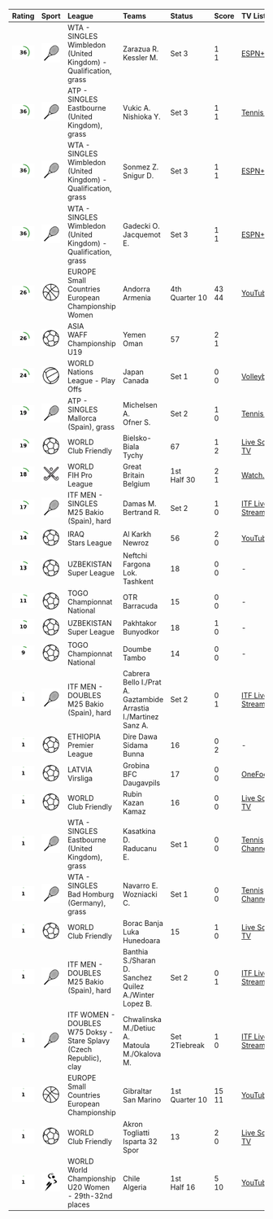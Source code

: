 | Rating                                                                                                                                 | Sport                                                                                                                    | League                                                                 | Teams                                                               | Status         | Score    | TV Listing                                                                                                                                                  |
|:---------------------------------------------------------------------------------------------------------------------------------------|:-------------------------------------------------------------------------------------------------------------------------|:-----------------------------------------------------------------------|:--------------------------------------------------------------------|:---------------|:---------|:------------------------------------------------------------------------------------------------------------------------------------------------------------|
| <img src="https://raw.githubusercontent.com/BlakeDuncan25/Donut-SVG-Ratings/bac4e4a278175106499642192132b1786a9aec38/36.svg" alt="36"> | <img src="https://raw.githubusercontent.com/BlakeDuncan25/Donut-SVG-Ratings/master/tennis.png" alt="Tennis">             | WTA - SINGLES<br>Wimbledon (United Kingdom) - Qualification, grass     | Zarazua R.<br>Kessler M.                                            | Set 3          | 1<br>1   | <a href="https://www.espn.com/watch/catalog/6929e7a4-2c40-3f82-a710-42baae9472c6/wimbledon#bucketId=7990&sourceCollection=Explore_More_In_Tennis">ESPN+</a> |
| <img src="https://raw.githubusercontent.com/BlakeDuncan25/Donut-SVG-Ratings/bac4e4a278175106499642192132b1786a9aec38/36.svg" alt="36"> | <img src="https://raw.githubusercontent.com/BlakeDuncan25/Donut-SVG-Ratings/master/tennis.png" alt="Tennis">             | ATP - SINGLES<br>Eastbourne (United Kingdom), grass                    | Vukic A.<br>Nishioka Y.                                             | Set 3          | 1<br>1   | <a href="https://www.tennistv.com/">Tennis TV</a>                                                                                                           |
| <img src="https://raw.githubusercontent.com/BlakeDuncan25/Donut-SVG-Ratings/bac4e4a278175106499642192132b1786a9aec38/36.svg" alt="36"> | <img src="https://raw.githubusercontent.com/BlakeDuncan25/Donut-SVG-Ratings/master/tennis.png" alt="Tennis">             | WTA - SINGLES<br>Wimbledon (United Kingdom) - Qualification, grass     | Sonmez Z.<br>Snigur D.                                              | Set 3          | 1<br>1   | <a href="https://www.espn.com/watch/catalog/6929e7a4-2c40-3f82-a710-42baae9472c6/wimbledon#bucketId=7990&sourceCollection=Explore_More_In_Tennis">ESPN+</a> |
| <img src="https://raw.githubusercontent.com/BlakeDuncan25/Donut-SVG-Ratings/bac4e4a278175106499642192132b1786a9aec38/36.svg" alt="36"> | <img src="https://raw.githubusercontent.com/BlakeDuncan25/Donut-SVG-Ratings/master/tennis.png" alt="Tennis">             | WTA - SINGLES<br>Wimbledon (United Kingdom) - Qualification, grass     | Gadecki O.<br>Jacquemot E.                                          | Set 3          | 1<br>1   | <a href="https://www.espn.com/watch/catalog/6929e7a4-2c40-3f82-a710-42baae9472c6/wimbledon#bucketId=7990&sourceCollection=Explore_More_In_Tennis">ESPN+</a> |
| <img src="https://raw.githubusercontent.com/BlakeDuncan25/Donut-SVG-Ratings/bac4e4a278175106499642192132b1786a9aec38/26.svg" alt="26"> | <img src="https://raw.githubusercontent.com/BlakeDuncan25/Donut-SVG-Ratings/master/basketball.png" alt="Basketball">     | EUROPE<br>Small Countries European Championship Women                  | Andorra<br>Armenia                                                  | 4th Quarter 10 | 43<br>44 | <a href="https://www.youtube.com/@FIBA/streams">YouTube</a>                                                                                                 |
| <img src="https://raw.githubusercontent.com/BlakeDuncan25/Donut-SVG-Ratings/bac4e4a278175106499642192132b1786a9aec38/26.svg" alt="26"> | <img src="https://raw.githubusercontent.com/BlakeDuncan25/Donut-SVG-Ratings/master/soccer.png" alt="Soccer">             | ASIA<br>WAFF Championship U19                                          | Yemen<br>Oman                                                       | 57             | 2<br>1   | <a href="#N/A"></a>                                                                                                                                         |
| <img src="https://raw.githubusercontent.com/BlakeDuncan25/Donut-SVG-Ratings/bac4e4a278175106499642192132b1786a9aec38/24.svg" alt="24"> | <img src="https://raw.githubusercontent.com/BlakeDuncan25/Donut-SVG-Ratings/master/volleyball.png" alt="Volleyball">     | WORLD<br>Nations League - Play Offs                                    | Japan<br>Canada                                                     | Set 1          | 0<br>0   | <a href="https://tv.volleyballworld.com/section/Volleyball%20Nations%20League">Volleyball TV</a>                                                            |
| <img src="https://raw.githubusercontent.com/BlakeDuncan25/Donut-SVG-Ratings/bac4e4a278175106499642192132b1786a9aec38/19.svg" alt="19"> | <img src="https://raw.githubusercontent.com/BlakeDuncan25/Donut-SVG-Ratings/master/tennis.png" alt="Tennis">             | ATP - SINGLES<br>Mallorca (Spain), grass                               | Michelsen A.<br>Ofner S.                                            | Set 2          | 1<br>0   | <a href="https://www.tennistv.com/">Tennis TV</a>                                                                                                           |
| <img src="https://raw.githubusercontent.com/BlakeDuncan25/Donut-SVG-Ratings/bac4e4a278175106499642192132b1786a9aec38/19.svg" alt="19"> | <img src="https://raw.githubusercontent.com/BlakeDuncan25/Donut-SVG-Ratings/master/soccer.png" alt="Soccer">             | WORLD<br>Club Friendly                                                 | Bielsko-Biala<br>Tychy                                              | 67             | 1<br>2   | <a href="https://www.livesoccertv.com/competitions/international/club-friendly/">Live Soccer TV</a>                                                         |
| <img src="https://raw.githubusercontent.com/BlakeDuncan25/Donut-SVG-Ratings/bac4e4a278175106499642192132b1786a9aec38/18.svg" alt="18"> | <img src="https://raw.githubusercontent.com/BlakeDuncan25/Donut-SVG-Ratings/master/field_hockey.png" alt="Field Hockey"> | WORLD<br>FIH Pro League                                                | Great Britain<br>Belgium                                            | 1st Half 30    | 2<br>1   | <a href="https://watch.hockey/">Watch.Hockey</a>                                                                                                            |
| <img src="https://raw.githubusercontent.com/BlakeDuncan25/Donut-SVG-Ratings/bac4e4a278175106499642192132b1786a9aec38/17.svg" alt="17"> | <img src="https://raw.githubusercontent.com/BlakeDuncan25/Donut-SVG-Ratings/master/tennis.png" alt="Tennis">             | ITF MEN - SINGLES<br>M25 Bakio (Spain), hard                           | Damas M.<br>Bertrand R.                                             | Set 2          | 1<br>0   | <a href="https://live.itftennis.com/en/live-streams/">ITF Live Streams</a>                                                                                  |
| <img src="https://raw.githubusercontent.com/BlakeDuncan25/Donut-SVG-Ratings/bac4e4a278175106499642192132b1786a9aec38/14.svg" alt="14"> | <img src="https://raw.githubusercontent.com/BlakeDuncan25/Donut-SVG-Ratings/master/soccer.png" alt="Soccer">             | IRAQ<br>Stars League                                                   | Al Karkh<br>Newroz                                                  | 56             | 2<br>0   | <a href="https://www.youtube.com/@imnsport/streams">YouTube</a>                                                                                             |
| <img src="https://raw.githubusercontent.com/BlakeDuncan25/Donut-SVG-Ratings/bac4e4a278175106499642192132b1786a9aec38/13.svg" alt="13"> | <img src="https://raw.githubusercontent.com/BlakeDuncan25/Donut-SVG-Ratings/master/soccer.png" alt="Soccer">             | UZBEKISTAN<br>Super League                                             | Neftchi Fargona<br>Lok. Tashkent                                    | 18             | 0<br>0   | -                                                                                                                                                           |
| <img src="https://raw.githubusercontent.com/BlakeDuncan25/Donut-SVG-Ratings/bac4e4a278175106499642192132b1786a9aec38/11.svg" alt="11"> | <img src="https://raw.githubusercontent.com/BlakeDuncan25/Donut-SVG-Ratings/master/soccer.png" alt="Soccer">             | TOGO<br>Championnat National                                           | OTR<br>Barracuda                                                    | 15             | 0<br>0   | -                                                                                                                                                           |
| <img src="https://raw.githubusercontent.com/BlakeDuncan25/Donut-SVG-Ratings/bac4e4a278175106499642192132b1786a9aec38/10.svg" alt="10"> | <img src="https://raw.githubusercontent.com/BlakeDuncan25/Donut-SVG-Ratings/master/soccer.png" alt="Soccer">             | UZBEKISTAN<br>Super League                                             | Pakhtakor<br>Bunyodkor                                              | 18             | 1<br>0   | -                                                                                                                                                           |
| <img src="https://raw.githubusercontent.com/BlakeDuncan25/Donut-SVG-Ratings/bac4e4a278175106499642192132b1786a9aec38/9.svg" alt="9">   | <img src="https://raw.githubusercontent.com/BlakeDuncan25/Donut-SVG-Ratings/master/soccer.png" alt="Soccer">             | TOGO<br>Championnat National                                           | Doumbe<br>Tambo                                                     | 14             | 0<br>0   | -                                                                                                                                                           |
| <img src="https://raw.githubusercontent.com/BlakeDuncan25/Donut-SVG-Ratings/bac4e4a278175106499642192132b1786a9aec38/1.svg" alt="1">   | <img src="https://raw.githubusercontent.com/BlakeDuncan25/Donut-SVG-Ratings/master/tennis.png" alt="Tennis">             | ITF MEN - DOUBLES<br>M25 Bakio (Spain), hard                           | Cabrera Bello I./Prat A.<br>Gaztambide Arrastia I./Martinez Sanz A. | Set 2          | 0<br>1   | <a href="https://live.itftennis.com/en/live-streams/">ITF Live Streams</a>                                                                                  |
| <img src="https://raw.githubusercontent.com/BlakeDuncan25/Donut-SVG-Ratings/bac4e4a278175106499642192132b1786a9aec38/1.svg" alt="1">   | <img src="https://raw.githubusercontent.com/BlakeDuncan25/Donut-SVG-Ratings/master/soccer.png" alt="Soccer">             | ETHIOPIA<br>Premier League                                             | Dire Dawa<br>Sidama Bunna                                           | 16             | 0<br>2   | -                                                                                                                                                           |
| <img src="https://raw.githubusercontent.com/BlakeDuncan25/Donut-SVG-Ratings/bac4e4a278175106499642192132b1786a9aec38/1.svg" alt="1">   | <img src="https://raw.githubusercontent.com/BlakeDuncan25/Donut-SVG-Ratings/master/soccer.png" alt="Soccer">             | LATVIA<br>Virsliga                                                     | Grobina<br>BFC Daugavpils                                           | 17             | 0<br>0   | <a href="https://onefootball.com/en/tv-hub">OneFootball</a>                                                                                                 |
| <img src="https://raw.githubusercontent.com/BlakeDuncan25/Donut-SVG-Ratings/bac4e4a278175106499642192132b1786a9aec38/1.svg" alt="1">   | <img src="https://raw.githubusercontent.com/BlakeDuncan25/Donut-SVG-Ratings/master/soccer.png" alt="Soccer">             | WORLD<br>Club Friendly                                                 | Rubin Kazan<br>Kamaz                                                | 16             | 0<br>0   | <a href="https://www.livesoccertv.com/competitions/international/club-friendly/">Live Soccer TV</a>                                                         |
| <img src="https://raw.githubusercontent.com/BlakeDuncan25/Donut-SVG-Ratings/bac4e4a278175106499642192132b1786a9aec38/1.svg" alt="1">   | <img src="https://raw.githubusercontent.com/BlakeDuncan25/Donut-SVG-Ratings/master/tennis.png" alt="Tennis">             | WTA - SINGLES<br>Eastbourne (United Kingdom), grass                    | Kasatkina D.<br>Raducanu E.                                         | Set 1          | 0<br>0   | <a href="https://www.tennischannel.com/en-us/page/home">Tennis Channel</a>                                                                                  |
| <img src="https://raw.githubusercontent.com/BlakeDuncan25/Donut-SVG-Ratings/bac4e4a278175106499642192132b1786a9aec38/1.svg" alt="1">   | <img src="https://raw.githubusercontent.com/BlakeDuncan25/Donut-SVG-Ratings/master/tennis.png" alt="Tennis">             | WTA - SINGLES<br>Bad Homburg (Germany), grass                          | Navarro E.<br>Wozniacki C.                                          | Set 1          | 0<br>0   | <a href="https://www.tennischannel.com/en-us/page/home">Tennis Channel</a>                                                                                  |
| <img src="https://raw.githubusercontent.com/BlakeDuncan25/Donut-SVG-Ratings/bac4e4a278175106499642192132b1786a9aec38/1.svg" alt="1">   | <img src="https://raw.githubusercontent.com/BlakeDuncan25/Donut-SVG-Ratings/master/soccer.png" alt="Soccer">             | WORLD<br>Club Friendly                                                 | Borac Banja Luka<br>Hunedoara                                       | 15             | 1<br>0   | <a href="https://www.livesoccertv.com/competitions/international/club-friendly/">Live Soccer TV</a>                                                         |
| <img src="https://raw.githubusercontent.com/BlakeDuncan25/Donut-SVG-Ratings/bac4e4a278175106499642192132b1786a9aec38/1.svg" alt="1">   | <img src="https://raw.githubusercontent.com/BlakeDuncan25/Donut-SVG-Ratings/master/tennis.png" alt="Tennis">             | ITF MEN - DOUBLES<br>M25 Bakio (Spain), hard                           | Banthia S./Sharan D.<br>Sanchez Quilez A./Winter Lopez B.           | Set 2          | 0<br>1   | <a href="https://live.itftennis.com/en/live-streams/">ITF Live Streams</a>                                                                                  |
| <img src="https://raw.githubusercontent.com/BlakeDuncan25/Donut-SVG-Ratings/bac4e4a278175106499642192132b1786a9aec38/1.svg" alt="1">   | <img src="https://raw.githubusercontent.com/BlakeDuncan25/Donut-SVG-Ratings/master/tennis.png" alt="Tennis">             | ITF WOMEN - DOUBLES<br>W75 Doksy - Stare Splavy (Czech Republic), clay | Chwalinska M./Detiuc A.<br>Matoula M./Okalova M.                    | Set 2Tiebreak  | 1<br>0   | <a href="https://live.itftennis.com/en/live-streams/">ITF Live Streams</a>                                                                                  |
| <img src="https://raw.githubusercontent.com/BlakeDuncan25/Donut-SVG-Ratings/bac4e4a278175106499642192132b1786a9aec38/1.svg" alt="1">   | <img src="https://raw.githubusercontent.com/BlakeDuncan25/Donut-SVG-Ratings/master/basketball.png" alt="Basketball">     | EUROPE<br>Small Countries European Championship                        | Gibraltar<br>San Marino                                             | 1st Quarter 10 | 15<br>11 | <a href="https://www.youtube.com/@FIBA/streams">YouTube</a>                                                                                                 |
| <img src="https://raw.githubusercontent.com/BlakeDuncan25/Donut-SVG-Ratings/bac4e4a278175106499642192132b1786a9aec38/1.svg" alt="1">   | <img src="https://raw.githubusercontent.com/BlakeDuncan25/Donut-SVG-Ratings/master/soccer.png" alt="Soccer">             | WORLD<br>Club Friendly                                                 | Akron Togliatti<br>Isparta 32 Spor                                  | 13             | 2<br>0   | <a href="https://www.livesoccertv.com/competitions/international/club-friendly/">Live Soccer TV</a>                                                         |
| <img src="https://raw.githubusercontent.com/BlakeDuncan25/Donut-SVG-Ratings/bac4e4a278175106499642192132b1786a9aec38/1.svg" alt="1">   | <img src="https://raw.githubusercontent.com/BlakeDuncan25/Donut-SVG-Ratings/master/handball.png" alt="Handball">         | WORLD<br>World Championship U20 Women - 29th-32nd places               | Chile<br>Algeria                                                    | 1st Half 16    | 5<br>10  | <a href="https://www.youtube.com/@IHFcompetitions/streams">YouTube</a>                                                                                      |